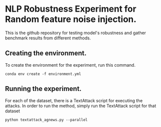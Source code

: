 # NLP Robustness Experiment for Random feature noise injection.

This is the github repository for testing model's robustness and gather benchmark results from different methods.

## Creating the environment.
To create the environment for the experiment, run this command.

`conda env create -f environment.yml`
## Running the experiment.
For each of the dataset, there is a TextAttack script for executing the attacks. In order to run the method, simply run the TextAttack script for that dataset

`python textattack_agnews.py --parallel`
